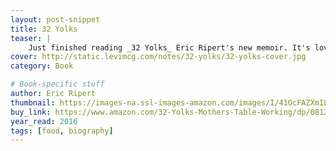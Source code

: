 ```yaml
---
layout: post-snippet
title: 32 Yolks
teaser: |
    Just finished reading _32 Yolks_ Eric Ripert's new memoir. It's lovely and I hope you read it.
cover: http://static.levimcg.com/notes/32-yolks/32-yolks-cover.jpg
category: Book

# Book-specific stuff
author: Eric Ripert
thumbnail: https://images-na.ssl-images-amazon.com/images/I/41OcFAZXmIL.jpg
buy_link: https://www.amazon.com/32-Yolks-Mothers-Table-Working/dp/0812992989
year_read: 2016
tags: [food, biography]
---
```

